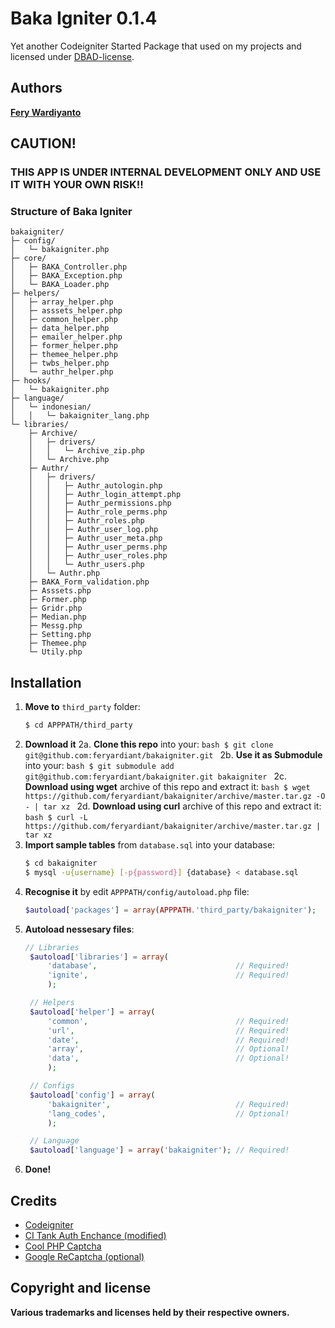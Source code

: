 # Baka Igniter 0.1.4

Yet another Codeigniter Started Package that used on my projects and licensed under [DBAD-license](http://dbad-license.org).

## Authors

**[Fery Wardiyanto](http://github.com/feryardiant)**

## CAUTION!

### THIS APP IS UNDER INTERNAL DEVELOPMENT ONLY AND USE IT WITH YOUR OWN RISK!!

### Structure of Baka Igniter

```
bakaigniter/
├─ config/
│   └─ bakaigniter.php
├─ core/
│   ├─ BAKA_Controller.php
│   ├─ BAKA_Exception.php
│   └─ BAKA_Loader.php
├─ helpers/
│   ├─ array_helper.php
│   ├─ asssets_helper.php
│   ├─ common_helper.php
│   ├─ data_helper.php
│   ├─ emailer_helper.php
│   ├─ former_helper.php
│   ├─ themee_helper.php
│   ├─ twbs_helper.php
│   └─ authr_helper.php
├─ hooks/
│   └─ bakaigniter.php
├─ language/
│   └─ indonesian/
│   │   └─ bakaigniter_lang.php
└─ libraries/
    ├─ Archive/
    │   ├─ drivers/
    │   │   └─ Archive_zip.php
    │   └─ Archive.php
    ├─ Authr/
    │   ├─ drivers/
    │   │   ├─ Authr_autologin.php
    │   │   ├─ Authr_login_attempt.php
    │   │   ├─ Authr_permissions.php
    │   │   ├─ Authr_role_perms.php
    │   │   ├─ Authr_roles.php
    │   │   ├─ Authr_user_log.php
    │   │   ├─ Authr_user_meta.php
    │   │   ├─ Authr_user_perms.php
    │   │   ├─ Authr_user_roles.php
    │   │   └─ Authr_users.php
    │   └─ Authr.php
    ├─ BAKA_Form_validation.php
    ├─ Asssets.php
    ├─ Former.php
    ├─ Gridr.php
    ├─ Median.php
    ├─ Messg.php
    ├─ Setting.php
    ├─ Themee.php
    └─ Utily.php
```

## Installation

1. **Move to** `third_party` folder:
   ```bash
   $ cd APPPATH/third_party
   ```
2. **Download it**
    2a. **Clone this repo** into your:
       ```bash
       $ git clone git@github.com:feryardiant/bakaigniter.git
       ```
    2b. **Use it as Submodule** into your:
       ```bash
       $ git submodule add git@github.com:feryardiant/bakaigniter.git bakaigniter
       ```
    2c. **Download using wget** archive of this repo and extract it:
       ```bash
       $ wget https://github.com/feryardiant/bakaigniter/archive/master.tar.gz -O - | tar xz
       ```
    2d. **Download using curl** archive of this repo and extract it:
       ```bash
       $ curl -L https://github.com/feryardiant/bakaigniter/archive/master.tar.gz | tar xz
       ```
3. **Import sample tables** from `database.sql` into your database:
   ```bash
   $ cd bakaigniter
   $ mysql -u{username} [-p{password}] {database} < database.sql
   ```
4. **Recognise it** by edit `APPPATH/config/autoload.php` file:
   ```php
   $autoload['packages'] = array(APPPATH.'third_party/bakaigniter');
   ```
5. **Autoload nessesary files**:
   ```php
   // Libraries
    $autoload['libraries'] = array(
        'database',                               // Required!
        'ignite',                                 // Required!
        );

    // Helpers
    $autoload['helper'] = array(
        'common',                                 // Required!
        'url',                                    // Required!
        'date',                                   // Required!
        'array',                                  // Optional!
        'data',                                   // Optional!
        );

    // Configs
    $autoload['config'] = array(
        'bakaigniter',                            // Required!
        'lang_codes',                             // Optional!
        );

    // Language
    $autoload['language'] = array('bakaigniter'); // Required!
   ```
6. **Done!**

## Credits

+ [Codeigniter](http://ellislab.com/codeigniter)
+ [CI Tank Auth Enchance (modified)](http://github.com/TankAuth/Tank-Auth/tree/enchance)
+ [Cool PHP Captcha](https://code.google.com/p/cool-php-captcha/)
+ [Google ReCaptcha (optional)](http://recaptcha.net/plugins/php/)

## Copyright and license

**Various trademarks and licenses held by their respective owners.**